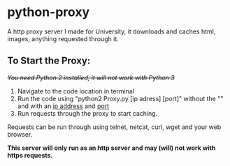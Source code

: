 # python-proxy
A http proxy server I made for University, it downloads and caches html, images, anything requested through it.

## To Start the Proxy:
~~*You need Python 2 installed, it will not work with Python 3*~~
1. Navigate to the code location in terminal
2. Run the code using "python2 Proxy.py [ip adress] [port]" without the "" and with an [ip address](https://en.wikipedia.org/wiki/IP_address) and [port](https://en.wikipedia.org/wiki/Port_(computer_networking))
3. Run requests through the proxy to start caching.

Requests can be run through using telnet, netcat, curl, wget and your web browser.

**This server will only run as an http server and may (will) not work with https requests.**
